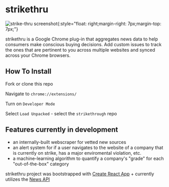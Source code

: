 # strikethru
![strike-thru screenshot](http://placehold.it/image.jpeg){:style="float: right;margin-right: 7px;margin-top: 7px;"}

strikethru is a Google Chrome plug-in that aggregates news data to help consumers make conscious buying decisions. Add custom issues to track the ones that are  pertinent to you across multiple websites and synced across your Chrome browsers.


## How To Install

Fork or clone this repo

Navigate to `chrome://extensions/`

Turn on `Developer Mode`

Select `Load Unpacked` - select the `strikethrough` repo

## Features currently in development

- an internally-built webscraper for vetted new sources
- an alert system for if a user navigates to the website of a company that is currently on strike, has a major enviromental violation, etc.
- a machine-learning algorithm to quantify a company's "grade" for each "out-of-the-box" category

strikethru project was bootstrapped with [Create React App](https://github.com/facebook/create-react-app) + currently utilizes the [News API](https://newsapi.org/)
